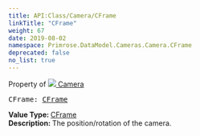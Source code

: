 ```yaml
---
title: API:Class/Camera/CFrame
linkTitle: "CFrame"
weight: 67
date: 2019-08-02
namespace: Primrose.DataModel.Cameras.Camera.CFrame
deprecated: false
no_list: true
---
```

Property of <a href="/docs/api-reference/Class/Camera"><img src="/icons/silk/camera.png"/>&nbsp;Camera</a>
<pre class="method-declaration">
CFrame: <a class="type" href="/docs/api-reference/DataType/CFrame">CFrame</a></pre>
<b>Value Type: </b>
<a class="type" href="/docs/api-reference/DataType/CFrame">CFrame</a>
<br/>
<b>Description: </b>
The position/rotation of the camera.

